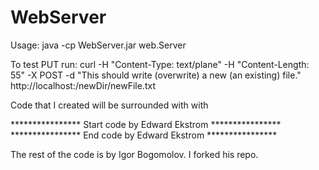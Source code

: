 WebServer
=========

Usage: java -cp WebServer.jar web.Server <port> <web root> <threads limit>

To test PUT run:  curl -H "Content-Type: text/plane" -H "Content-Length: 55" -X POST -d "This should write (overwrite) a new (an existing) file." http://localhost:<port where the server is running>/newDir/newFile.txt

Code that I created will be surrounded with with

<comment symbol for language> **************** Start code by Edward Ekstrom ****************
<the code>
<comment sybmol for language> **************** End code by Edward Ekstrom ****************

The rest of the code is by Igor Bogomolov.  I forked his repo.